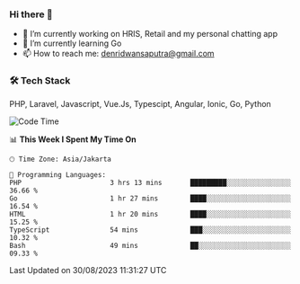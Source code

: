 ### Hi there 👋

- 🔭 I’m currently working on HRIS, Retail and my personal chatting app
- 🌱 I’m currently learning Go
- 📫 How to reach me: denridwansaputra@gmail.com


### 🛠 Tech Stack
PHP, Laravel, Javascript, Vue.Js, Typescipt, Angular, Ionic, Go, Python


<!--START_SECTION:waka-->
![Code Time](http://img.shields.io/badge/Code%20Time-3%2C638%20hrs%205%20mins-blue)

📊 **This Week I Spent My Time On** 

```text
🕑︎ Time Zone: Asia/Jakarta

💬 Programming Languages: 
PHP                      3 hrs 13 mins       █████████░░░░░░░░░░░░░░░░   36.66 % 
Go                       1 hr 27 mins        ████░░░░░░░░░░░░░░░░░░░░░   16.54 % 
HTML                     1 hr 20 mins        ████░░░░░░░░░░░░░░░░░░░░░   15.25 % 
TypeScript               54 mins             ███░░░░░░░░░░░░░░░░░░░░░░   10.32 % 
Bash                     49 mins             ██░░░░░░░░░░░░░░░░░░░░░░░   09.33 % 
```


 Last Updated on 30/08/2023 11:31:27 UTC
<!--END_SECTION:waka-->
